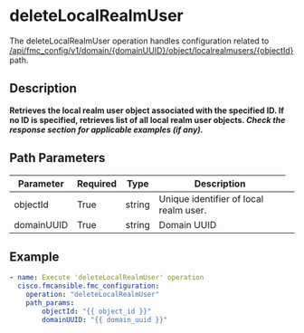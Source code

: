 # deleteLocalRealmUser

The deleteLocalRealmUser operation handles configuration related to [/api/fmc_config/v1/domain/{domainUUID}/object/localrealmusers/{objectId}](/paths//api/fmc_config/v1/domain/{domain_uuid}/object/localrealmusers/{object_id}.md) path.&nbsp;
## Description
**Retrieves the local realm user object associated with the specified ID. If no ID is specified, retrieves list of all local realm user objects. _Check the response section for applicable examples (if any)._**

## Path Parameters
| Parameter | Required | Type | Description |
| --------- | -------- | ---- | ----------- |
| objectId | True | string <td colspan=3> Unique identifier of local realm user. |
| domainUUID | True | string <td colspan=3> Domain UUID |

## Example
```yaml
- name: Execute 'deleteLocalRealmUser' operation
  cisco.fmcansible.fmc_configuration:
    operation: "deleteLocalRealmUser"
    path_params:
        objectId: "{{ object_id }}"
        domainUUID: "{{ domain_uuid }}"

```
